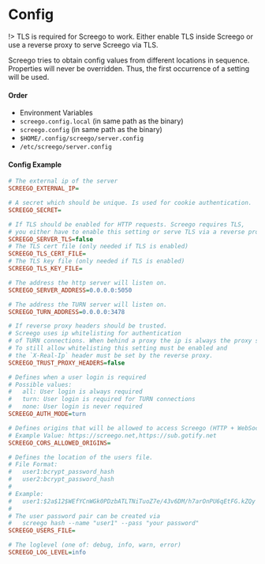 # Config

!> TLS is required for Screego to work. Either enable TLS inside Screego or 
   use a reverse proxy to serve Screego via TLS.

Screego tries to obtain config values from different locations in sequence. 
Properties will never be overridden. Thus, the first occurrence of a setting will be used.

#### Order

* Environment Variables
* `screego.config.local` (in same path as the binary)
* `screego.config` (in same path as the binary)
* `$HOME/.config/screego/server.config`
* `/etc/screego/server.config`

#### Config Example

```ini
# The external ip of the server
SCREEGO_EXTERNAL_IP=

# A secret which should be unique. Is used for cookie authentication.
SCREEGO_SECRET=

# If TLS should be enabled for HTTP requests. Screego requires TLS,
# you either have to enable this setting or serve TLS via a reverse proxy.
SCREEGO_SERVER_TLS=false
# The TLS cert file (only needed if TLS is enabled)
SCREEGO_TLS_CERT_FILE=
# The TLS key file (only needed if TLS is enabled)
SCREEGO_TLS_KEY_FILE=

# The address the http server will listen on.
SCREEGO_SERVER_ADDRESS=0.0.0.0:5050

# The address the TURN server will listen on.
SCREEGO_TURN_ADDRESS=0.0.0.0:3478

# If reverse proxy headers should be trusted.
# Screego uses ip whitelisting for authentication
# of TURN connections. When behind a proxy the ip is always the proxy server.
# To still allow whitelisting this setting must be enabled and
# the `X-Real-Ip` header must be set by the reverse proxy.
SCREEGO_TRUST_PROXY_HEADERS=false

# Defines when a user login is required
# Possible values:
#   all: User login is always required
#   turn: User login is required for TURN connections
#   none: User login is never required
SCREEGO_AUTH_MODE=turn

# Defines origins that will be allowed to access Screego (HTTP + WebSocket)
# Example Value: https://screego.net,https://sub.gotify.net
SCREEGO_CORS_ALLOWED_ORIGINS=

# Defines the location of the users file.
# File Format:
#   user1:bcrypt_password_hash
#   user2:bcrypt_password_hash
#
# Example:
#   user1:$2a$12$WEfYCnWGk0PDzbATLTNiTuoZ7e/43v6DM/h7arOnPU6qEtFG.kZQy
#
# The user password pair can be created via
#   screego hash --name "user1" --pass "your password"
SCREEGO_USERS_FILE=

# The loglevel (one of: debug, info, warn, error)
SCREEGO_LOG_LEVEL=info
```